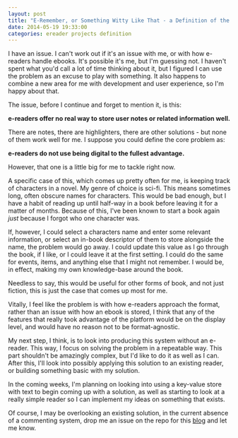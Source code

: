 ```yaml
---
layout: post
title: "E-Remember, or Something Witty Like That - a Definition of the Problem"
date: 2014-05-19 19:33:00
categories: ereader projects definition
---
```


I have an issue. I can't work out if it's an issue with me, or with how
e-readers handle ebooks. It's possible it's me, but I'm guessing not. I haven't
spent what you'd call a lot of time thinking about it, but I figured I can use
the problem as an excuse to play with something. It also happens to combine
a new area for me with development and user experience, so I'm happy about that.

The issue, before I continue and forget to mention it, is this:

**e-readers offer no real way to store user notes or related information well.**

There are notes, there are highlighters, there are other solutions - but none of
them work well for me. I suppose you could define the core problem as:

**e-readers do not use being digital to the fullest advantage.**

However, that one is a little big for me to tackle right now.

A specific case of this, which comes up pretty often for me, is keeping track of
characters in a novel. My genre of choice is sci-fi. This means sometimes long,
often obscure names for characters. This would be bad enough, but I have a
habit of reading up until half-way in a book before leaving it for a matter of
months. Because of this, I've been known to start a book again *just* because I
forgot who one character was.

If, however, I could select a characters name and enter some relevant
information, or select an in-book descriptor of them to store alongside the name,
the problem would go away. I could update this value as I go through the book, if
I like, or I could leave it at the first setting. I could do the same for events,
items, and anything else that I might not remember. I would be, in effect, making
my own knowledge-base around the book.

Needless to say, this would be useful for other forms of book, and not just
fiction, this is just the case that comes up most for me.

Vitally, I feel like the problem is with how e-readers approach the format, rather
than an issue with how an ebook is stored, I think that any of the features that
really took advantage of the platform would be on the display level, and would
have no reason not to be format-agnostic.

My next step, I think, is to look into producing this system without an e-reader.
This way, I focus on solving the problem in a repeatable way. This part
shouldn't be amazingly complex, but I'd like to do it as well as I can. After
this, I'll look into possibly applying this solution to an existing reader, or
building something basic with my solution.

In the coming weeks, I'm planning on looking into using a key-value store with
text to begin coming up with a solution, as well as starting to look at a really
simple reader so I can implement my ideas on something that exists.

Of course, I may be overlooking an existing solution, in the current absence of
a commenting system, drop me an issue on the repo for this
[blog](https://github.com/sjmarshy/sjmarshy.github.io/issues) and let me know.
